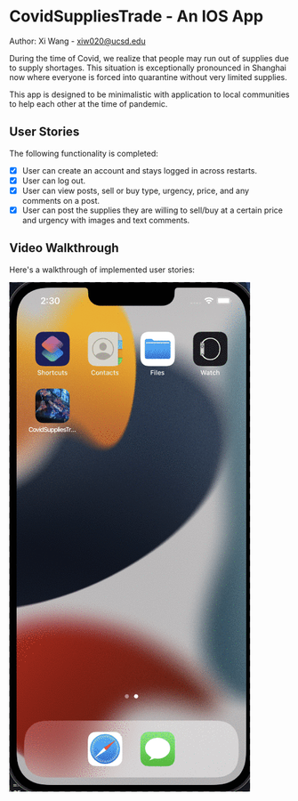 # CovidSuppliesTrade - An IOS App
Author: Xi Wang - xiw020@ucsd.edu

During the time of Covid, we realize that people may run out of supplies due to 
supply shortages. This situation is exceptionally pronounced in Shanghai now
where everyone is forced into quarantine without very limited supplies.

This app is designed to be minimalistic with application to local communities to help each other at the time of pandemic.

## User Stories

The following functionality is completed:

- [x] User can create an account and stays logged in across restarts.
- [x] User can log out.
- [x] User can view posts, sell or buy type, urgency, price, and any comments on a post.
- [x] User can post the supplies they are willing to sell/buy at a certain price and urgency with images and text comments.

## Video Walkthrough

Here's a walkthrough of implemented user stories:

<img src="DemoGIF.gif" title='Video Walkthrough' width='' alt='Video Walkthrough' />

